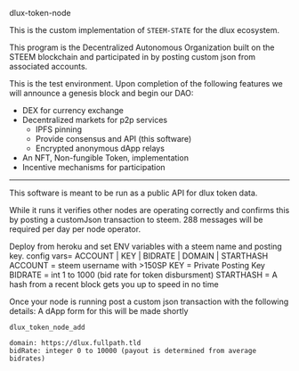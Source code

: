 dlux-token-node

This is the custom implementation of `STEEM-STATE` for the dlux ecosystem.

This program is the Decentralized Autonomous Organization built on the STEEM blockchain and participated in by posting custom json from associated accounts.

This is the test environment. Upon completion of the following features we will announce a genesis block and begin our DAO:
* DEX for currency exchange
* Decentralized markets for p2p services
    * IPFS pinning
    * Provide consensus and API (this software)
    * Encrypted anonymous dApp relays
* An NFT, Non-fungible Token, implementation
* Incentive mechanisms for participation

***

This software is meant to be run as a public API for dlux token data.

While it runs it verifies other nodes are operating correctly and confirms this by posting a customJson transaction to steem. 288 messages will be required per day per node operator.

Deploy from heroku and set ENV variables with a steem name and posting key.
config vars= ACCOUNT | KEY | BIDRATE | DOMAIN | STARTHASH
ACCOUNT = steem username with >150SP
KEY = Private Posting Key
BIDRATE = int 1 to 1000 (bid rate for token disbursment)
STARTHASH = A hash from a recent block gets you up to speed in no time


Once your node is running post a custom json transaction with the following details:
A dApp form for this will be made shortly

```
dlux_token_node_add

domain: https://dlux.fullpath.tld
bidRate: integer 0 to 10000 (payout is determined from average bidrates)
```
